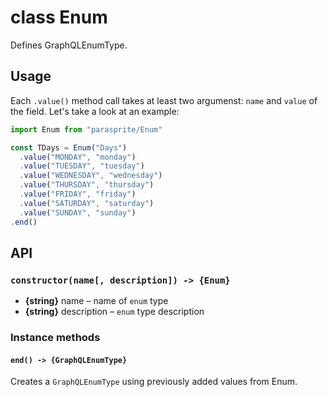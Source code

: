 # class Enum

Defines GraphQLEnumType.

## Usage

Each `.value()` method call takes at least two argumenst: `name` and `value` of the field.
Let's take a look at an example:

```js
import Enum from "parasprite/Enum"

const TDays = Enum("Days")
  .value("MONDAY", "monday")
  .value("TUESDAY", "tuesday")
  .value("WEDNESDAY", "wednesday")
  .value("THURSDAY", "thursday")
  .value("FRIDAY", "friday")
  .value("SATURDAY", "saturday")
  .value("SUNDAY", "sunday")
.end()
```

## API

### `constructor(name[, description]) -> {Enum}`

- **{string}** name – name of `enum` type
- **{string}** description – `enum` type description

### Instance methods

#### `end() -> {GraphQLEnumType}`

Creates a `GraphQLEnumType` using previously added values from Enum.

